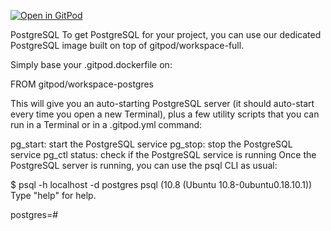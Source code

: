 [![Open in GitPod](https://gitpod.io/button/open-in-gitpod.svg)](https://gitpod.io/#https://github.com/manuelabarca/boilerplate_postgresql)

PostgreSQL
To get PostgreSQL for your project, you can use our dedicated PostgreSQL image built on top of gitpod/workspace-full.

Simply base your .gitpod.dockerfile on:

FROM gitpod/workspace-postgres

This will give you an auto-starting PostgreSQL server (it should auto-start every time you open a new Terminal), plus a few utility scripts that you can run in a Terminal or in a .gitpod.yml command:

pg_start: start the PostgreSQL service
pg_stop: stop the PostgreSQL service
pg_ctl status: check if the PostgreSQL service is running
Once the PostgreSQL server is running, you can use the psql CLI as usual:

$ psql -h localhost -d postgres
psql (10.8 (Ubuntu 10.8-0ubuntu0.18.10.1))
Type "help" for help.

postgres=#